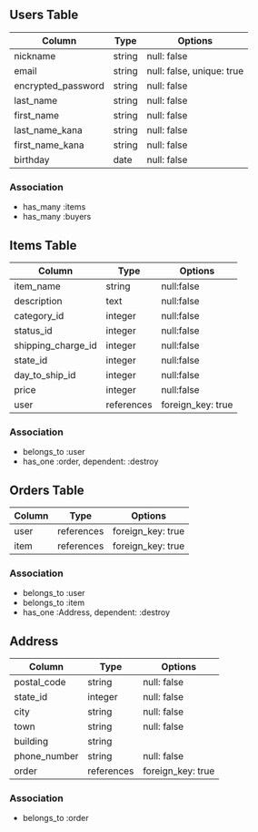 ## Users Table
| Column                  | Type    | Options                   |
| ----------------------- | ------- | ------------------------- |
| nickname                | string  | null: false               |
| email                   | string  | null: false, unique: true |
| encrypted_password      | string  | null: false               |
| last_name               | string  | null: false               |
| first_name              | string  | null: false               |
| last_name_kana          | string  | null: false               |
| first_name_kana         | string  | null: false               |
| birthday                | date    | null: false               |

### Association
 - has_many :items
 - has_many :buyers

 
 ## Items Table

| Column             | Type       | Options           |
| ------------------ | ---------- | ----------------- |
| item_name          | string     | null:false        |
| description        | text       | null:false        |
| category_id        | integer    | null:false        |
| status_id          | integer    | null:false        |
| shipping_charge_id | integer    | null:false        |
| state_id           | integer    | null:false        |
| day_to_ship_id     | integer    | null:false        |
| price              | integer    | null:false        |
| user               | references | foreign_key: true |

 ### Association

 - belongs_to :user
 - has_one :order, dependent: :destroy


 ## Orders Table

| Column           | Type       | Options           |
| ---------------- | ---------- | ----------------- | 
| user             | references | foreign_key: true |
| item             | references | foreign_key: true |

### Association

- belongs_to :user
- belongs_to :item
- has_one :Address, dependent: :destroy


## Address

| Column           | Type       | Options           |
| ---------------- | ---------- | ----------------- | 
| postal_code      | string     | null: false       |
| state_id         | integer    | null: false       |
| city             | string     | null: false       |
| town             | string     | null: false       |
| building         | string     |                   |
| phone_number     | string     | null: false       |
| order            | references | foreign_key: true |

### Association

- belongs_to :order